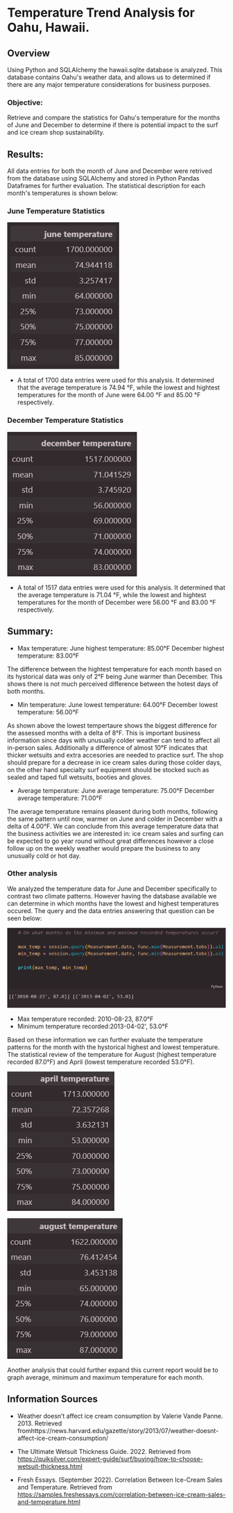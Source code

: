 # Temperature Trend Analysis for Oahu, Hawaii.

## Overview
Using Python and SQLAlchemy the hawaii.sqlite database is analyzed. This database contains Oahu's weather data, and allows us to determined if there are any major temperature considerations for business purposes.

### Objective:
Retrieve and compare the statistics for Oahu's temperature for the months of June and December to determine if there is potential impact to the surf and ice cream shop sustainability.


## Results:
All data entries for both the month of June and December were retrived from the database using SQLAlchemy and stored in Python Pandas Dataframes for further evaluation. The statistical description for each month's temperatures is shown below: 

### June Temperature Statistics

![June_temperature_stats](https://github.com/Li11iana/surfs_up/blob/main/Resources/June_temperature_stats.png)

* A total of 1700 data entries were used for this analysis. It determined that the average temperature is 74.94 °F, while the lowest and hightest temperatures for the month of June were 64.00 °F and 85.00 °F respectively.

### December Temperature Statistics

![Dec_temperature_stats](https://github.com/Li11iana/surfs_up/blob/main/Resources/Dec_temperature_stats.png)

* A total of 1517 data entries were used for this analysis. It determined that the average temperature is 71.04 °F, while the lowest and hightest temperatures for the month of December were 56.00 °F and 83.00 °F respectively.

## Summary:

* Max temperature:
June highest temperature: 85.00°F 
December highest temperature: 83.00°F

The difference between the hightest temperature for each month based on its hystorical data was only of 2°F being June warmer than December. This shows there is not much perceived difference between the hotest days of both months. 

* Min temperature:
June lowest temperature: 64.00°F 
December lowest temperature: 56.00°F

As shown above the lowest tempertaure shows the biggest difference for the assessed months with a delta of 8°F. This is important business information since days with unusually colder weather can tend to affect all in-person sales. Additionally a difference of almost 10°F indicates that thicker wetsuits and extra accesories are needed to practice surf.
The shop should prepare for a decrease in ice cream sales during those colder days, on the other hand specialty surf equipment should be stocked such as sealed and taped full wetsuits, booties and gloves.

* Average temperature:
June average temperature: 75.00°F 
December average temperature: 71.00°F

The average temperature remains pleasent during both months, following the same pattern until now, warmer on June and colder in December with a delta of 4.00°F.
We can conclude from this average temperature data that the business activities we are interested in: ice cream sales and surfing can be expected to go year round without great differences however a close follow up on the weekly weather would prepare the business to any unusually cold or hot day.


### Other analysis

We analyzed the temperature data for June and December specifically to contrast two climate patterns. However having the database available we can determine in which months have the lowest and highest temperatures occured. The query and the data entries answering that question can be seen below:

![Other_analysis](https://github.com/Li11iana/surfs_up/blob/main/Resources/Other_analysis.png)

* Max temperature recorded: 2010-08-23, 87.0°F 
* Minimum temperature recorded:2013-04-02', 53.0°F 

Based on these information we can further evaluate the temperature patterns for the month with the hystorical highest and lowest temperature. The statistical review of the temperature for August (highest temperature recorded 87.0°F) and April (lowest temperature recorded 53.0°F).

![April_temperature_stats](https://github.com/Li11iana/surfs_up/blob/main/Resources/April_temperature_stats.png)


![Aug_temperature_stats](https://github.com/Li11iana/surfs_up/blob/main/Resources/Aug_temperature_stats.png)

Another analysis that could further expand this current report would be to graph average, minimum and maximum temperature for each month.

## Information Sources

* Weather doesn’t affect ice cream consumption by Valerie Vande Panne. 2013. Retrieved fromhttps://news.harvard.edu/gazette/story/2013/07/weather-doesnt-affect-ice-cream-consumption/

* The Ultimate Wetsuit Thickness Guide. 2022. Retrieved from https://quiksilver.com/expert-guide/surf/buying/how-to-choose-wetsuit-thickness.html

* Fresh Essays. (September 2022). Correlation Between Ice-Cream Sales and Temperature. Retrieved from https://samples.freshessays.com/correlation-between-ice-cream-sales-and-temperature.html

